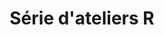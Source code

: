 ---
bg_image: images/feature-bg.jpg
description: 
draft: false
menu:
  main:
    name: Ateliers R
    weight: 3
title: Série d'ateliers R
---